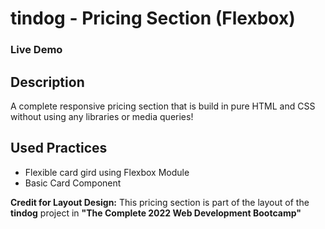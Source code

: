 # tindog - Pricing Section (Flexbox)

### Live Demo



## Description 

A complete responsive pricing section that is build in pure HTML and CSS without using any libraries or media queries!

## Used Practices

- Flexible card gird using Flexbox Module
- Basic Card Component

**Credit for Layout Design:** This pricing section is part of the layout of the **tindog** project in **"The Complete 2022 Web Development Bootcamp"**  